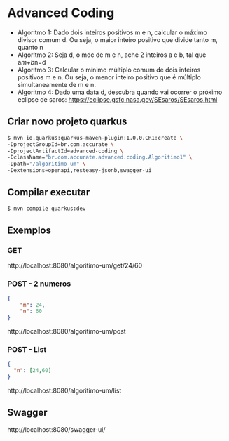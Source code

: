 # Advanced Coding

 - Algoritmo 1: Dado dois inteiros positivos m e n, calcular o máximo divisor comum d. Ou seja, o maior inteiro positivo que divide tanto m, quanto n
 - Algoritmo 2: Seja d, o mdc de m e n, ache 2 inteiros a e b, tal que a*m+b*n=d
 - Algoritmo 3: Calcular o mínimo múltiplo comum de dois inteiros positivos m e n. Ou seja, o menor inteiro positivo que é múltiplo simultaneamente de m e n.
 - Algoritmo 4: Dado uma data d, descubra quando vai ocorrer o próximo eclipse de saros: https://eclipse.gsfc.nasa.gov/SEsaros/SEsaros.html

## Criar novo projeto quarkus
```sh
$ mvn io.quarkus:quarkus-maven-plugin:1.0.0.CR1:create \
-DprojectGroupId=br.com.accurate \
-DprojectArtifactId=advanced-coding \
-DclassName="br.com.accurate.advanced.coding.Algoritimo1" \
-Dpath="/algoritimo-um" \
-Dextensions=openapi,resteasy-jsonb,swagger-ui
```

## Compilar executar
```sh
$ mvn compile quarkus:dev
```

## Exemplos
### GET
http://localhost:8080/algoritimo-um/get/24/60

### POST - 2 numeros
```json
{
    "m": 24,
    "n": 60
}
```
http://localhost:8080/algoritimo-um/post

### POST - List
```json
{
  "n": [24,60]
}
```
http://localhost:8080/algoritimo-um/list

## Swagger
http://localhost:8080/swagger-ui/
